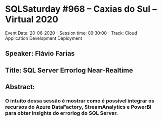# SQLSaturday #968 – Caxias do Sul – Virtual 2020
Event Date: 20-06-2020 - Session time: 09:30:00 - Track: Cloud Application Development  Deployment
## Speaker: Flávio Farias
## Title: SQL Server Errorlog Near-Realtime
## Abstract:
### O intuito dessa sessão é mostrar como é possivel integrar os recursos do Azure DataFactory, StreamAnalytics e PowerBI para obter insights do errorlog do SQL Server.
